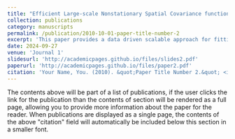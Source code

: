 ```yaml
---
title: "Efficient Large-scale Nonstationary Spatial Covariance function estimation using Convolutional Neural Networks"
collection: publications
category: manuscripts
permalink: /publication/2010-10-01-paper-title-number-2
excerpt: 'This paper provides a data driven scalable approach for fitting Nonstationary Matern covariance for large datasets.'
date: 2024-09-27
venue: 'Journal 1'
slidesurl: 'http://academicpages.github.io/files/slides2.pdf'
paperurl: 'http://academicpages.github.io/files/paper2.pdf'
citation: 'Your Name, You. (2010). &quot;Paper Title Number 2.&quot; <i>Journal 1</i>. 1(2).'
---
```


The contents above will be part of a list of publications, if the user clicks the link for the publication than the contents of section will be rendered as a full page, allowing you to provide more information about the paper for the reader. When publications are displayed as a single page, the contents of the above "citation" field will automatically be included below this section in a smaller font.
